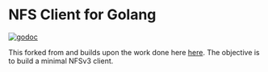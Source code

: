NFS Client for Golang
=====================

[![godoc](http://godoc.org/github.com/fdawg4l/nfs?status.svg)](http://godoc.org/github.com/fdawg4l/nfs)

This forked from and builds upon the work done here [here](https://github.com/davecheney/nfs).  The objective is to build a minimal NFSv3 client.
